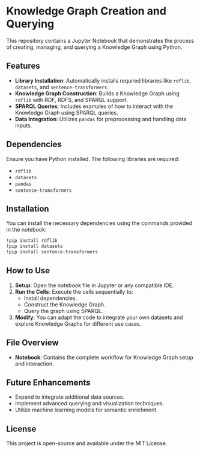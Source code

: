 # Knowledge Graph Creation and Querying

This repository contains a Jupyter Notebook that demonstrates the process of creating, managing, and querying a Knowledge Graph using Python.

## Features

- **Library Installation**: Automatically installs required libraries like `rdflib`, `datasets`, and `sentence-transformers`.
- **Knowledge Graph Construction**: Builds a Knowledge Graph using `rdflib` with RDF, RDFS, and SPARQL support.
- **SPARQL Queries**: Includes examples of how to interact with the Knowledge Graph using SPARQL queries.
- **Data Integration**: Utilizes `pandas` for preprocessing and handling data inputs.

## Dependencies

Ensure you have Python installed. The following libraries are required:

- `rdflib`
- `datasets`
- `pandas`
- `sentence-transformers`

## Installation

You can install the necessary dependencies using the commands provided in the notebook:

```bash
!pip install rdflib
!pip install datasets
!pip install sentence-transformers
```

## How to Use

1. **Setup**: Open the notebook file in Jupyter or any compatible IDE.
2. **Run the Cells**: Execute the cells sequentially to:
   - Install dependencies.
   - Construct the Knowledge Graph.
   - Query the graph using SPARQL.
3. **Modify**: You can adapt the code to integrate your own datasets and explore Knowledge Graphs for different use cases.

## File Overview

- **Notebook**: Contains the complete workflow for Knowledge Graph setup and interaction.

## Future Enhancements

- Expand to integrate additional data sources.
- Implement advanced querying and visualization techniques.
- Utilize machine learning models for semantic enrichment.

## License

This project is open-source and available under the MIT License.
